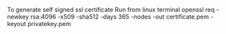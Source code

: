 To generate self signed ssl certificate 
Run from linux terminal
    openssl req -newkey rsa:4096  -x509  -sha512  -days 365 -nodes -out certificate.pem -keyout privatekey.pem 
